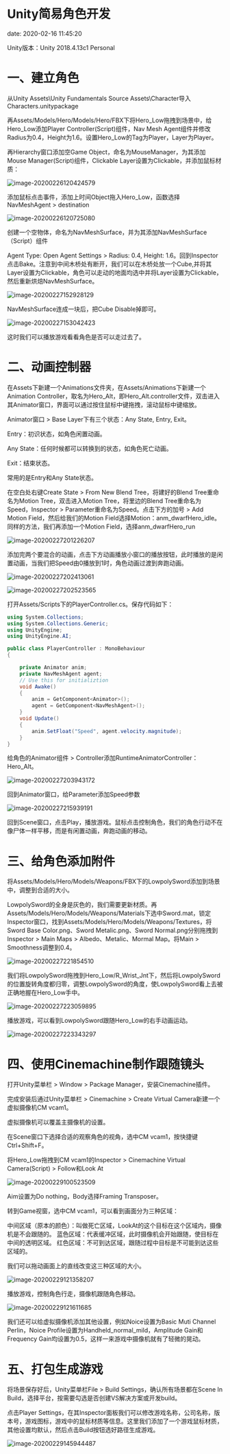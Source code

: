# Unity简易角色开发
date: 2020-02-16 11:45:20

Unity版本：Unity 2018.4.13c1 Personal

# 一、建立角色

从Unity Assets\Unity Fundamentals Source Assets\Character导入Characters.unitypackage

再Assets/Models/Hero/Models/Hero/FBX下将Hero_Low拖拽到场景中，给Hero_Low添加Player Controller(Script)组件，Nav Mesh Agent组件并修改Radius为0.4，Height为1.6。设置Hero_Low的Tag为Player，Layer为Player。

再Hierarchy窗口添加空Game Object，命名为MouseManager，为其添加Mouse Manager(Script)组件，Clickable Layer设置为Clickable，并添加鼠标材质：

![image-20200226120424579](Unity简易角色开发/image-20200226120424579.png)

添加鼠标点击事件，添加上时间Object拖入Hero_Low，函数选择NavMeshAgent > destination

![image-20200226120725080](Unity简易角色开发/image-20200226120725080.png)

创建一个空物体，命名为NavMeshSurface，并为其添加NavMeshSurface（Script）组件

Agent Type: Open Agent Settings > Radius: 0.4, Height: 1.6。回到Inspector点击Bake。注意到中间木桥处有断开，我们可以在木桥处放一个Cube,并将其Layer设置为Clickable，角色可以走动的地面均选中并将Layer设置为Clickable，然后重新烘焙NavMeshSurface。

![image-20200227152928129](Unity简易角色开发/image-20200227152928129.png)

NavMeshSurface连成一块后，把Cube Disable掉即可。

![image-20200227153042423](Unity简易角色开发/image-20200227153042423.png)

这时我们可以播放游戏看看角色是否可以走过去了。

# 二、动画控制器

在Assets下新建一个Animations文件夹，在Assets/Animations下新建一个Animation Controller，取名为Hero_Alt，即Hero_Alt.controller文件，双击进入其Animator窗口，界面可以通过按住鼠标中键拖拽，滚动鼠标中键缩放。

Animator窗口 > Base Layer下有三个状态：Any State, Entry, Exit。

Entry：初识状态，如角色闲置动画。

Any State：任何时候都可以转换到的状态，如角色死亡动画。

Exit：结束状态。

常用的是Entry和Any State状态。

在空白处右键Create State > From New Blend Tree，将建好的Blend Tree重命名为Motion Tree，双击进入Motion Tree，将里边的Blend Tree重命名为Speed，Inspector > Parameter重命名为Speed。点击下方的加号 > Add Motion Field，然后给我们的Motion Field选择Motion：anm_dwarfHero_idle。同样的方法，我们再添加一个Motion Field，选择anm_dwarfHero_run

![image-20200227201226207](Unity简易角色开发/image-20200227201226207.png)

添加完两个要混合的动画，点击下方动画播放小窗口的播放按钮，此时播放的是闲置动画，当我们把Speed由0播放到1时，角色动画过渡到奔跑动画。

![image-20200227202413061](Unity简易角色开发/image-20200227202413061.png)

![image-20200227202523565](Unity简易角色开发/image-20200227202523565.png)

打开Assets/Scripts下的PlayerController.cs。保存代码如下：

```c# PlayerController.cs
using System.Collections;
using System.Collections.Generic;
using UnityEngine;
using UnityEngine.AI;

public class PlayerController : MonoBehaviour
{

    private Animator anim;
    private NavMeshAgent agent;
    // Use this for initializtion
    void Awake()
    {
        anim = GetComponent<Animator>();
        agent = GetComponent<NavMeshAgent>();
    }
    void Update()
    {
        anim.SetFloat("Speed", agent.velocity.magnitude);
    }
}
```

给角色的Animator组件 > Controller添加RuntimeAnimatorController：Hero_Alt。

![image-20200227203943172](Unity简易角色开发/image-20200227203943172.png)

回到Animator窗口，给Parameter添加Speed参数

![image-20200227215939191](Unity简易角色开发/image-20200227215939191.png)

回到Scene窗口，点击Play，播放游戏。鼠标点击控制角色，我们的角色行动不在像尸体一样平移，而是有闲置动画，奔跑动画的移动。

# 三、给角色添加附件

将Assets/Models/Hero/Models/Weapons/FBX下的LowpolySword添加到场景中，调整到合适的大小。

LowpolySword的全身是灰色的，我们需要更新材质。再Assets/Models/Hero/Models/Weapons/Materials下选中Sword.mat，锁定Inspector窗口，找到Assets/Models/Hero/Models/Weapons/Textures，将Sword Base Color.png、Sword Metalic.png、Sword Normal.png分别拖拽到Inspector > Main Maps > Albedo、Metalic、Mormal Map。将Main > Smoothness调整到0.4。

![image-20200227221854510](Unity简易角色开发/image-20200227221854510.png)

我们将LowpolySword拖拽到Hero_Low/R_Wrist_Jnt下，然后将LowpolySword的位置旋转角度都归零，调整LowpolySword的角度，使LowpolySword看上去被正确地握在Hero_Low手中。

![image-20200227223059895](Unity简易角色开发/image-20200227223059895.png)

播放游戏，可以看到LowpolySword跟随Hero_Low的右手动画运动。

![image-20200227223343297](Unity简易角色开发/image-20200227223343297.png)

# 四、使用Cinemachine制作跟随镜头

打开Unity菜单栏 > Window > Package Manager，安装Cinemachine插件。

完成安装后通过Unity菜单栏 > Cinemachine > Create Virtual Camera新建一个虚拟摄像机CM vcam1。

虚拟摄像机可以覆盖主摄像机的设置。

在Scene窗口下选择合适的观察角色的视角，选中CM vcam1，按快捷键Ctrl+Shift+F。

将Hero_Low拖拽到CM vcam1的Inspector > Cinemachine Virtual Camera(Script) > Follow和Look At

![image-20200229100523509](Unity简易角色开发/image-20200229100523509.png)

Aim设置为Do nothing，Body选择Framing Transposer。

转到Game视窗，选中CM vcam1，可以看到画面分为三种区域：

中间区域（原本的颜色）：叫做死亡区域，LookAt的这个目标在这个区域内，摄像机是不会跟随的。
蓝色区域：代表缓冲区域，此时摄像机会开始跟随，使目标在中间的透明区域。
红色区域：不可到达区域，跟随过程中目标是不可能到达这些区域的。

我们可以拖动画面上的直线改变这三种区域的大小。

![image-20200229121358207](Unity简易角色开发/image-20200229121358207.png)

播放游戏，控制角色行走，摄像机跟随角色移动。

![image-20200229121611685](Unity简易角色开发/image-20200229121611685.png)

我们还可以给虚拟摄像机添加其他设置，例如Noice设置为Basic Muti Channel Perlin，Noice Profile设置为Handheld_normal_mild，Amplitude Gain和Frequency Gain均设置为0.5，这样一来游戏中摄像机就有了轻微的晃动。

# 五、打包生成游戏

将场景保存好后，Unity菜单栏File > Build Settings，确认所有场景都在Scene In Build，选择平台，按需要勾选是否创建VS解决方案或开发build。

点击Player Settings，在其Inspector面板我们可以修改游戏名称，公司名称，版本号，游戏图标，游戏中的鼠标材质等信息。这里我们添加了一个游戏鼠标材质，其他设置均默认，然后点击Build按钮选好路径生成游戏。

![image-20200229145944487](Unity简易角色开发/image-20200229145944487.png)